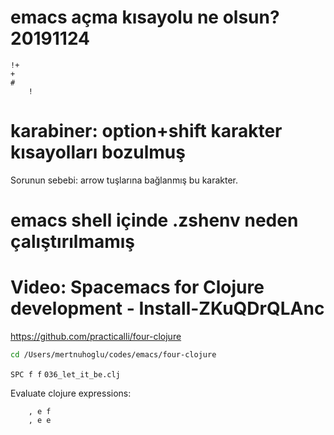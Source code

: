 
# emacs açma kısayolu ne olsun? 20191124 

    !+
    +
    #
		!
	
# karabiner: option+shift karakter kısayolları bozulmuş

Sorunun sebebi: arrow tuşlarına bağlanmış bu karakter.

# emacs shell içinde .zshenv neden çalıştırılmamış

# Video: Spacemacs for Clojure development - Install-ZKuQDrQLAnc

https://github.com/practicalli/four-clojure

``` bash
cd /Users/mertnuhoglu/codes/emacs/four-clojure
``` 

`SPC f f` `036_let_it_be.clj`

Evaluate clojure expressions:

		, e f
		, e e


